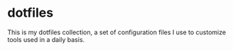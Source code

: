 dotfiles
========

This is my dotfiles collection, a set of configuration files I use to
customize tools used in a daily basis.
